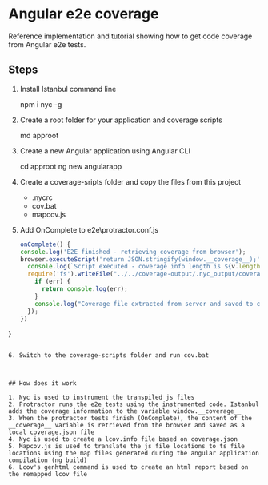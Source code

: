 # Angular e2e coverage

Reference implementation and tutorial showing how to get code coverage from Angular e2e tests.

## Steps

1. Install Istanbul command line 

    npm i nyc -g

2. Create a root folder for your application and coverage scripts 

    md approot

3. Create a new Angular application using Angular CLI

    cd approot
    ng new angularapp

4. Create a coverage-sripts folder and copy the files from this project
    - .nycrc
    - cov.bat
    - mapcov.js

5. Add OnComplete to e2e\protractor.conf.js

    ```js
    onComplete() {
    console.log('E2E finished - retrieving coverage from browser');
    browser.executeScript('return JSON.stringify(window.__coverage__);').then((v) => {
      console.log(`Script executed - coverage info length is ${v.length}`);
      require('fs').writeFile("../../coverage-output/.nyc_output/coverage.json", v, function (err) {
        if (err) {
          return console.log(err);
        }
        console.log("Coverage file extracted from server and saved to coverage.json");
      });
    })
  }
  ```

6. Switch to the coverage-scripts folder and run cov.bat



## How does it work

1. Nyc is used to instrument the transpiled js files
2. Protractor runs the e2e tests using the instrumented code. Istanbul adds the coverage information to the variable window.__coverage__
3. When the protractor tests finish (OnComplete), the content of the __coverage__ variable is retrieved from the browser and saved as a local coverage.json file
4. Nyc is used to create a lcov.info file based on coverage.json
5. Mapcov.js is used to translate the js file locations to ts file locations using the map files generated during the angular application compilation (ng build)
6. Lcov's genhtml command is used to create an html report based on the remapped lcov file

